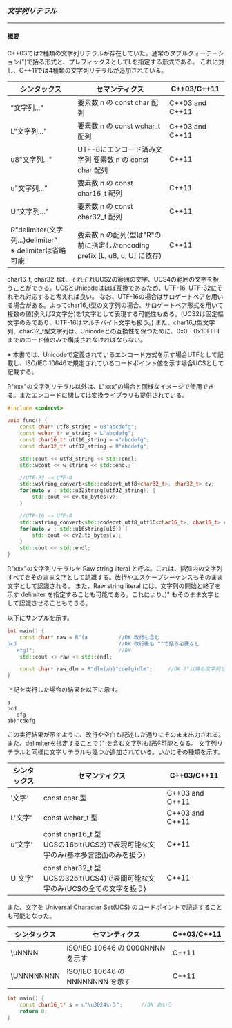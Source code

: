 ### *文字列リテラル*
---
#### 概要
C++03では2種類の文字列リテラルが存在していた。通常のダブルクォーテーション(")で括る形式と、プレフィックスとしてLを指定する形式である。
これに対し、C++11では4種類の文字列リテラルが追加されている。

| シンタックス | セマンティクス | C++03/C++11 |
| -- | -- | -- |
|  "文字列..."  | 要素数 n の const char 配列 | C++03 and C++11 |
| L"文字列..." | 要素数 n の const wchar_t 配列 | C++03 and C++11 |
| u8"文字列..." | UTF-8にエンコード済み文字列 要素数 n の const char 配列 | C++11 |
| u"文字列..." | 要素数 n の const char16_t 配列<BR> | C++11 |
| U"文字列..." | 要素数 n の const char32_t 配列<BR> | C++11 |
| R"delimiter(文字列...)delimiter"<BR>※ delimiterは省略可能 | 要素数 n の配列(型は"R"の前に指定したencoding prefix [L, u8, u, U] に依存) | C++11 |
char16_t, char32_tは、それぞれUCS2の範囲の文字、UCS4の範囲の文字を扱うことができる。UCSとUnicodeはほぼ互換であるため、UTF-16, UTF-32にそれぞれ対応すると考えれば良い。
なお、UTF-16の場合はサロゲートペアを用いる場合がある。よってchar16_t型の文字列の場合、サロゲートペア形式を用いて複数の値(例えば2文字分)を1文字として表現する可能性もある。(UCS2は固定幅文字のみであり、UTF-16はマルチバイト文字も扱う。)
また、char16_t型文字列、char32_t型文字列は、Unicodeとの互換性を保つために、0x0 - 0x10FFFFまでのコード値のみで構成されなければならない。

※ 本書では、Unicodeで定義されているエンコード方式を示す場合UTFとして記載し、ISO/IEC 10646で規定されているコードポイント値を示す場合UCSとして記載する。



R"xxx"の文字列リテラル以外は、L"xxx"の場合と同様なイメージで使用できる。またエンコードに関しては変換ライブラリも提供されている。

```c++
#include <codecvt>

void func() {
    const char* utf8_string = u8"abcdefg";
    const wchar_t* w_string = L"abcdefg";
    const char16_t* utf16_string = u"abcdefg";
    const char32_t* utf32_string = U"abcdefg";

    std::cout << utf8_string << std::endl;
    std::wcout << w_string << std::endl;

    //UTF-32 -> UTF-8
    std::wstring_convert<std::codecvt_utf8<char32_t>, char32_t> cv;
    for(auto v : std::u32string(utf32_string)) {
        std::cout << cv.to_bytes(v);
    }

    //UTF-16 -> UTF-8
    std::wstring_convert<std::codecvt_utf8_utf16<char16_t>, char16_t> cv2;
    for(auto v : std::u16string(u16)) {
        std::cout << cv2.to_bytes(v);
    }
    std::cout << std::endl;
}
```

R"xxx"の文字列リテラルを Raw string literal と呼ぶ。これは、括弧内の文字列すべてをそのまま文字として認識する。改行やエスケープシーケンスもそのまま文字として認識される。
また、Raw string literal には、文字列の開始と終了を示す delimiter を指定することも可能である。これにより、)" もそのまま文字として認識させることもできる。

以下にサンプルを示す。

```c++
int main() {
    const char* raw = R"(a          //OK 改行も含む
bcd                                 //OK 改行後も ""で括る必要なし
   efg)";                           //OK
    std::cout << raw << std::endl;

    const char* raw_dlm = R"dlm(ab)"cdefg)dlm";     //OK )"以降も文字列として認識される
}
```
上記を実行した場合の結果を以下に示す。

```
a
bcd
   efg
ab)"cdefg
```
この実行結果が示すように、改行や空白も記述した通りにそのまま出力される。また、delimiterを指定することで )" を含む文字列も記述可能となる。
文字列リテラルと同様に文字リテラルも幾つか追加されている。いかにその種類を示す。

| シンタックス | セマンティクス | C++03/C++11 |
| -- | -- | -- |
|  '文字'  | const char 型| C++03 and C++11 |
| L'文字' | const wchar_t 型 | C++03 and C++11 |
| u'文字' | const char16_t 型<BR> UCSの16bit(UCS2)で表現可能な文字のみ(基本多言語面のみを扱う) | C++11 |
| U'文字' | const char32_t 型<BR> UCSの32bit(UCS4)で表間可能な文字のみ(UCSの全ての文字を扱う) | C++11 |


また、文字を Universal Character Set(UCS) のコードポイントで記述することも可能となった。

| シンタックス | セマンティクス | C++03/C++11 |
| -- | -- | -- |
| \uNNNN | ISO/IEC 10646 の 0000NNNN を示す | C++11 |
| \UNNNNNNNN | ISO/IEC 10646 の NNNNNNNN を示す | C++11 |


```c++
int main() {
    const char16_t* s = u"\u3024いう";      //OK あいう
    return 0;
}
```

